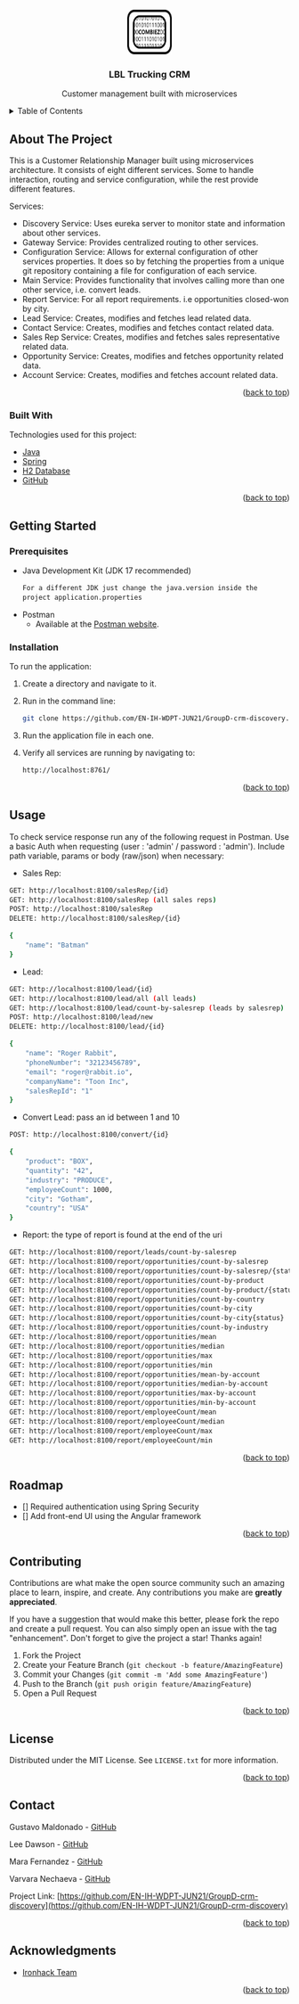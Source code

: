 <!-- PROJECT LOGO -->
<br />
<div align="center">
  <a href="#">
    <img src="logo.png" alt="Logo" width="80" height="80">
  </a>

<h3 align="center">LBL Trucking CRM</h3>

  <p align="center">
    Customer management built with microservices
  </p>
</div>



<!-- TABLE OF CONTENTS -->
<details>
  <summary>Table of Contents</summary>
  <ol>
    <li>
      <a href="#about-the-project">About The Project</a>
      <ul>
        <li><a href="#built-with">Built With</a></li>
      </ul>
    </li>
    <li>
      <a href="#getting-started">Getting Started</a>
      <ul>
        <li><a href="#prerequisites">Prerequisites</a></li>
        <li><a href="#installation">Installation</a></li>
      </ul>
    </li>
    <li><a href="#usage">Usage</a></li>
    <li><a href="#roadmap">Roadmap</a></li>
    <li><a href="#contributing">Contributing</a></li>
    <li><a href="#license">License</a></li>
    <li><a href="#contact">Contact</a></li>
    <li><a href="#acknowledgments">Acknowledgments</a></li>
  </ol>
</details>



<!-- ABOUT THE PROJECT -->
## About The Project
This is a Customer Relationship Manager built using microservices architecture.
It consists of eight different services. Some to handle interaction, routing and service configuration, while the rest provide different features.

Services:
* Discovery Service: Uses eureka server to monitor state and information about other services.
* Gateway Service: Provides centralized routing to other services.
* Configuration Service: Allows for external configuration of other services properties. It does so by fetching the properties from a unique git repository containing a file for configuration of each service.
* Main Service: Provides functionality that involves calling more than one other service, i.e. convert leads.
* Report Service: For all report requirements. i.e opportunities closed-won by city.
* Lead Service: Creates, modifies and fetches lead related data.
* Contact Service: Creates, modifies and fetches contact related data.
* Sales Rep Service: Creates, modifies and fetches sales representative related data.
* Opportunity Service: Creates, modifies and fetches opportunity related data.
* Account Service: Creates, modifies and fetches account related data.

<p align="right">(<a href="#top">back to top</a>)</p>



### Built With

Technologies used for this project:

* [Java](https://www.java.com)
* [Spring](https://spring.io/)
* [H2 Database](https://www.h2database.com/html/main.html)
* [GitHub](https://github.com/)

<p align="right">(<a href="#top">back to top</a>)</p>



<!-- GETTING STARTED -->
## Getting Started

### Prerequisites

* Java Development Kit (JDK 17 recommended)
  ```sh
  For a different JDK just change the java.version inside the 
  project application.properties
  ```
* Postman
    * Available at the [Postman website](https://www.postman.com/downloads/).


### Installation

To run the application:

1. Create a directory and navigate to it.
2. Run in the command line:
   ```sh
   git clone https://github.com/EN-IH-WDPT-JUN21/GroupD-crm-discovery.git
   ```
3. Run the application file in each one.

4. Verify all services are running by navigating to:
   ```sh
   http://localhost:8761/
   ```

<p align="right">(<a href="#top">back to top</a>)</p>



<!-- USAGE EXAMPLES -->
## Usage

To check service response run any of the following request in Postman. Use a basic Auth when requesting (user : 'admin' / password : 'admin'). Include path variable, params or body (raw/json) when necessary:

* Sales Rep:
```sh
GET: http://localhost:8100/salesRep/{id}
GET: http://localhost:8100/salesRep (all sales reps)
POST: http://localhost:8100/salesRep
DELETE: http://localhost:8100/salesRep/{id}
```
```sh
{
    "name": "Batman"
}
```
* Lead:
```sh
GET: http://localhost:8100/lead/{id}
GET: http://localhost:8100/lead/all (all leads)
GET: http://localhost:8100/lead/count-by-salesrep (leads by salesrep)
POST: http://localhost:8100/lead/new
DELETE: http://localhost:8100/lead/{id}
```
```sh
{
    "name": "Roger Rabbit",
    "phoneNumber": "32123456789",
    "email": "roger@rabbit.io",
    "companyName": "Toon Inc",
    "salesRepId": "1" 
}
```
* Convert Lead: pass an id between 1 and 10
```sh
POST: http://localhost:8100/convert/{id}
```
```sh
{
    "product": "BOX",
    "quantity": "42",
    "industry": "PRODUCE",
    "employeeCount": 1000,
    "city": "Gotham",
    "country": "USA"
}
```
* Report: the type of report is found at the end of the uri
```sh
GET: http://localhost:8100/report/leads/count-by-salesrep
GET: http://localhost:8100/report/opportunities/count-by-salesrep
GET: http://localhost:8100/report/opportunities/count-by-salesrep/{status}
GET: http://localhost:8100/report/opportunities/count-by-product
GET: http://localhost:8100/report/opportunities/count-by-product/{status}
GET: http://localhost:8100/report/opportunities/count-by-country
GET: http://localhost:8100/report/opportunities/count-by-city
GET: http://localhost:8100/report/opportunities/count-by-city{status}
GET: http://localhost:8100/report/opportunities/count-by-industry
GET: http://localhost:8100/report/opportunities/mean
GET: http://localhost:8100/report/opportunities/median
GET: http://localhost:8100/report/opportunities/max
GET: http://localhost:8100/report/opportunities/min
GET: http://localhost:8100/report/opportunities/mean-by-account
GET: http://localhost:8100/report/opportunities/median-by-account
GET: http://localhost:8100/report/opportunities/max-by-account
GET: http://localhost:8100/report/opportunities/min-by-account
GET: http://localhost:8100/report/employeeCount/mean
GET: http://localhost:8100/report/employeeCount/median
GET: http://localhost:8100/report/employeeCount/max
GET: http://localhost:8100/report/employeeCount/min
```

<p align="right">(<a href="#top">back to top</a>)</p>



<!-- ROADMAP -->
## Roadmap

- [] Required authentication using Spring Security
- [] Add front-end UI using the Angular framework

<p align="right">(<a href="#top">back to top</a>)</p>



<!-- CONTRIBUTING -->
## Contributing

Contributions are what make the open source community such an amazing place to learn, inspire, and create. Any contributions you make are **greatly appreciated**.

If you have a suggestion that would make this better, please fork the repo and create a pull request. You can also simply open an issue with the tag "enhancement".
Don't forget to give the project a star! Thanks again!

1. Fork the Project
2. Create your Feature Branch (`git checkout -b feature/AmazingFeature`)
3. Commit your Changes (`git commit -m 'Add some AmazingFeature'`)
4. Push to the Branch (`git push origin feature/AmazingFeature`)
5. Open a Pull Request

<p align="right">(<a href="#top">back to top</a>)</p>



<!-- LICENSE -->
## License

Distributed under the MIT License. See `LICENSE.txt` for more information.

<p align="right">(<a href="#top">back to top</a>)</p>



<!-- CONTACT -->
## Contact

Gustavo Maldonado - [GitHub](https://github.com/GustavoM01)

Lee Dawson - [GitHub](https://github.com/evildwells1982)

Mara Fernandez - [GitHub](https://github.com/MaraFdez)

Varvara Nechaeva - [GitHub](https://github.com/VarvaraNechaeva)


Project Link: [https://github.com/EN-IH-WDPT-JUN21/GroupD-crm-discovery](https://github.com/EN-IH-WDPT-JUN21/GroupD-crm-discovery)

<p align="right">(<a href="#top">back to top</a>)</p>



<!-- ACKNOWLEDGMENTS -->
## Acknowledgments

* [Ironhack Team](https://www.ironhack.com)

<p align="right">(<a href="#top">back to top</a>)</p>



<!-- MARKDOWN LINKS & IMAGES -->
<!-- https://www.markdownguide.org/basic-syntax/#reference-style-links -->
[contributors-shield]: https://img.shields.io/github/contributors/othneildrew/Best-README-Template.svg?style=for-the-badge
[contributors-url]: https://github.com/othneildrew/Best-README-Template/graphs/contributors
[forks-shield]: https://img.shields.io/github/forks/othneildrew/Best-README-Template.svg?style=for-the-badge
[forks-url]: https://github.com/othneildrew/Best-README-Template/network/members
[stars-shield]: https://img.shields.io/github/stars/othneildrew/Best-README-Template.svg?style=for-the-badge
[stars-url]: https://github.com/othneildrew/Best-README-Template/stargazers
[issues-shield]: https://img.shields.io/github/issues/othneildrew/Best-README-Template.svg?style=for-the-badge
[issues-url]: https://github.com/othneildrew/Best-README-Template/issues
[license-shield]: https://img.shields.io/github/license/othneildrew/Best-README-Template.svg?style=for-the-badge
[license-url]: https://github.com/othneildrew/Best-README-Template/blob/master/LICENSE.txt
[linkedin-shield]: https://img.shields.io/badge/-LinkedIn-black.svg?style=for-the-badge&logo=linkedin&colorB=555
[linkedin-url]: https://linkedin.com/in/othneildrew
[product-screenshot]: images/screenshot.png
